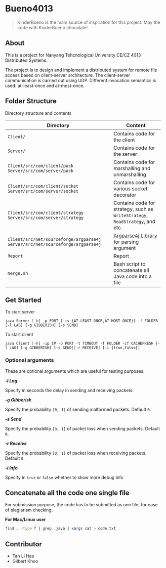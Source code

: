 # Bueno4013

> KinderBueno is the main source of inspiration for this project. May the code with KinderBueno chocolate!


## About
This is a project for Nanyang Tehcnological University CE/CZ 4013 Distributed Systems.

The project is to design and implement a distributed system for remote file access based on client-server architecture. The client-server communication is carried out using UDP. Different invocation semantics is used: at-least-once and at-most-once.

## Folder Structure
Directory structure and contents

Directory | Content
----------| -------
`Client/` | Contains code for the client
`Server/` | Contains code for the server
`Client/src/com/client/pack` `Server/src/com/server/pack` | Contains code for marshalling and unmarshalling
`Client/src/com/client/socket` `Server/src/com/server/socket`  | Contains code for various socket decorator
`Client/src/com/client/strategy` `Server/src/com/server/strategy` | Contains code for strategy, such as `WriteStrategy`, `ReadStrategy`, and etc.
`Client/src/net/sourceforge/argparse4j` `Server/src/net/sourceforge/argparse4j` | [Argparse4j Library](https://argparse4j.github.io) for parsing argument
`Report` | Report
`merge.sh` | Bash script to concatenate all Java code into a file

## Get Started

To start server

`
java Server [-h] -p PORT [-iv {AT-LEAST-ONCE,AT-MOST-ONCE}] -f FOLDER [-l LAG] [-g GIBBERISH] [-s SEND]
`

To start client

`
java Client [-h] -ip IP -p PORT -t TIMEOUT -f FOLDER -cf CACHEFRESH [-l LAG] [-g GIBBERISH] [-s SEND][-r RECEIVE] [-i {true,false}]
`

### Optional arguments 
These are optional arguments which are useful for testing purposes.

***-l Lag***

Specify in seconds the delay in sending and receiving packets.

***-g Gibberish***

Specify the probability `[0, 1]` of sending malformed packets. Default `0`.

***-s Send***

Specify the probability `[0, 1]` of packet loss when sending packets. Default `0`.

***-r Receive***

Specify the probability `[0, 1]` of packet loss when receiving packets. Default `0`.

***-i Info***

Specify in `true` or `false` whether to show more debug info 


## Concatenate all the code one single file
For submission purpose, the code has to be submitted as one file, for ease of plagiarism checking.

**For Mac/Linux user**

```bash
find . -type f | grep .java | xargs cat > code.txt
``` 


## Contributor
* Tan Li Hau
* Gilbert Khoo